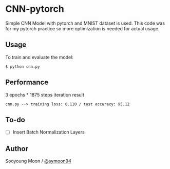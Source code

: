 # CNN-pytorch
Simple CNN Model with pytorch and MNIST dataset is used. This code was for my pytorch practice so more optimization is needed for actual usage.


## Usage
To train and evaluate the model:

    $ python cnn.py


## Performance
3 epochs * 1875 steps iteration result

    cnn.py --> training loss: 0.110 / test accuracy: 95.12
    
    
## To-do
- [ ] Insert Batch Normalization Layers


## Author
Sooyoung Moon / [@symoon94](https://twitter.com/?lang=ko)
